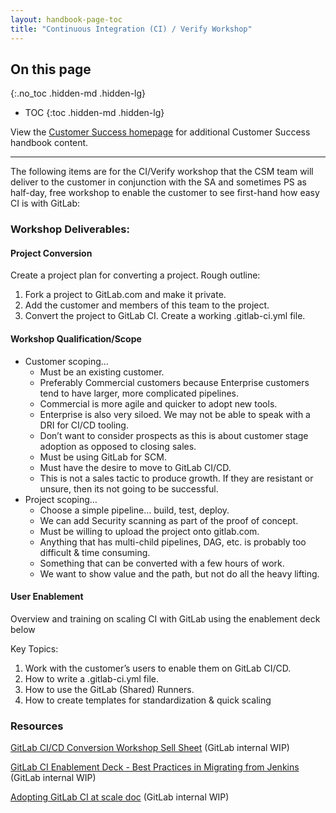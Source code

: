 ```yaml
---
layout: handbook-page-toc
title: "Continuous Integration (CI) / Verify Workshop"
---
```


## On this page

{:.no_toc .hidden-md .hidden-lg}

- TOC
{:toc .hidden-md .hidden-lg}

View the [Customer Success homepage](/handbook/customer-success/) for additional Customer Success handbook content.

---

The following items are for the CI/Verify workshop that the CSM team will deliver to the customer in conjunction with the SA and sometimes PS as half-day, free workshop to enable the customer to see first-hand how easy CI is with GitLab:


### Workshop Deliverables:

#### Project Conversion

Create a project plan for converting a project. Rough outline:

1. ​Fork a project to GitLab.com and make it private.
2. ​Add the customer and members of this team to the project.
3. ​Convert the project to GitLab CI. Create a working .gitlab-ci.yml file.

#### Workshop Qualification/Scope

* Customer scoping…
   * Must be an existing customer.
   * Preferably Commercial customers because Enterprise customers tend to have larger, more complicated pipelines.
   * Commercial is more agile and quicker to adopt new tools.
   * Enterprise is also very siloed. We may not be able to speak with a DRI for CI/CD tooling.
   * Don’t want to consider prospects as this is about customer stage adoption as opposed to closing sales.
   * Must be using GitLab for SCM.
   * Must have the desire to move to GitLab CI/CD.
   * This is not a sales tactic to produce growth. If they are resistant or unsure, then its not going to be successful.
* Project scoping…
   * Choose a simple pipeline… build, test, deploy.
   * We can add Security scanning as part of the proof of concept.
   * Must be willing to upload the project onto gitlab.com.
   * Anything that has multi-child pipelines, DAG, etc. is probably too difficult & time consuming.
   * Something that can be converted with a few hours of work.
   * We want to show value and the path, but not do all the heavy lifting.

#### User Enablement

Overview and training on scaling CI with GitLab using the enablement deck below

Key Topics:

1. Work with the customer’s users to enable them on GitLab CI/CD.
2. How to write a .gitlab-ci.yml file.
3. How to use the GitLab (Shared) Runners.
4. How to create templates for standardization & quick scaling

### Resources

[GitLab CI/CD Conversion Workshop Sell Sheet](https://docs.google.com/document/d/1dVaFVvBJtoscC0oIrEM5nmv1-QB0xXTDICmVd55a0xY/edit) (GitLab internal WIP)

[GitLab CI Enablement Deck - Best Practices in Migrating from Jenkins](https://docs.google.com/presentation/d/1eR_874yUHu5Yz8jC-7Gwtiz9j8N4APlgz7NT1_UR0mE/edit#slide=id.g849e6d84e3_0_636) (GitLab internal WIP)

[Adopting GitLab CI at scale doc](https://docs.google.com/document/d/19oKupXi_nnFwD0VOilMhTH2nzUvrBN3P9hI-R5c6P8w/edit#heading=h.b61novry8f4t) (GitLab internal WIP)



